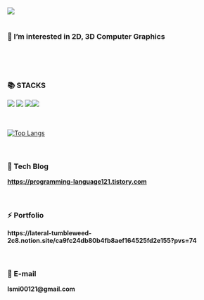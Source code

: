 <!--
**SongmiLim/SongmiLim** is a ✨ _special_ ✨ repository because its `README.md` (this file) appears on your GitHub profile.

Here are some ideas to get you started:

- 🔭 I’m currently working on ...
- 🌱 I’m currently learning ...
- 👯 I’m looking to collaborate on ...
- 🤔 I’m looking for help with ...
- 💬 Ask me about ...
- 📫 How to reach me: ...
- 😄 Pronouns: ...
- ⚡ Fun fact: ...
-->

<br>
<br>
<img src="https://capsule-render.vercel.app/api?type=venom&color=auto&customColorList=13&height=300&section=header&text=Hi%20I'm%20Songmi&fontSize=90" />
<br>
<br>
<h3>🌱 I’m interested in 2D, 3D Computer Graphics </h3>
<br>
<br>
<br>
<div><h3>📚 STACKS</h2></div>

<img src="https://img.shields.io/badge/C-00599C?style=for-the-badge&logo=c&logoColor=white"> <img src="https://img.shields.io/badge/C%2B%2B-00599C?style=for-the-badge&logo=c%2B%2B&logoColor=white"> <img src="https://img.shields.io/badge/Python-14354C?style=for-the-badge&logo=python&logoColor=white"><img src="https://img.shields.io/badge/OpenGL-5586A4?style=for-the-badge&logo=OpenGL&logoColor=black"/>
<br>
<br>
<br>

[![Top Langs](https://github-readme-stats.vercel.app/api/top-langs/?username=songmiLim)](https://github.com/anuraghazra/github-readme-stats)
<br>
<br>
<br>

<b><h3>🔭 Tech Blog </h3></a>
<!--[![Tech Blog Badge](http://img.shields.io/badge/-Tech%20blog-orange?style=flat-square&logo=&link=https://zzsza.github.io/)](https://velog.io/@jiyoungzero)--><!--<img src="https://img.shields.io/badge/C-00599C?style=for-the-badge&logo=c%2B%2B&logoColor=white"><br>-->
https://programming-language121.tistory.com
<br>
<br>
<br>

<h3><b>⚡ Portfolio</b></h3>
https://lateral-tumbleweed-2c8.notion.site/ca9fc24db80b4fb8aef164525fd2e155?pvs=74
<br>
<br>
<br>

<h3><b>📧 E-mail </b></h3>
lsmi00121@gmail.com
<br>
<br>
<br>
